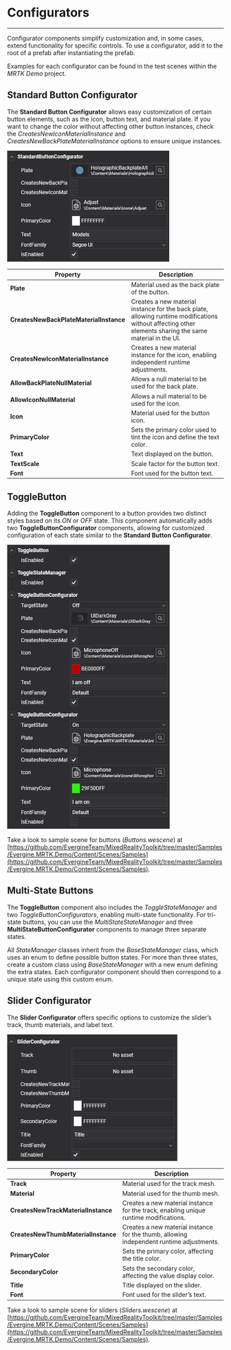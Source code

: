 # Configurators
---
Configurator components simplify customization and, in some cases, extend functionality for specific controls. To use a configurator, add it to the root of a prefab after instantiating the prefab.

Examples for each configurator can be found in the test scenes within the _MRTK Demo_ project.

## Standard Button Configurator
The **Standard Button Configurator** allows easy customization of certain button elements, such as the icon, button text, and material plate. If you want to change the color without affecting other button instances, check the _CreatesNewIconMaterialInstance_ and _CreatesNewBackPlateMaterialInstance_ options to ensure unique instances.

![Standard button configurator](images/standard_button_configurator.png)

| **Property**                       | **Description**                                                                                                                                                                              |
|------------------------------------|----------------------------------------------------------------------------------------------------------------------------------------------------------------------------------------------|
| **Plate**                          | Material used as the back plate of the button.                                                                                                                                               |
| **CreatesNewBackPlateMaterialInstance** | Creates a new material instance for the back plate, allowing runtime modifications without affecting other elements sharing the same material in the UI.                                       |
| **CreatesNewIconMaterialInstance** | Creates a new material instance for the icon, enabling independent runtime adjustments.                                                                                                      |
| **AllowBackPlateNullMaterial**     | Allows a null material to be used for the back plate.                                                                                                                                        |
| **AllowIconNullMaterial**          | Allows a null material to be used for the icon.                                                                                                                                              |
| **Icon**                           | Material used for the button icon.                                                                                                                                                          |
| **PrimaryColor**                   | Sets the primary color used to tint the icon and define the text color.                                                                                                                     |
| **Text**                           | Text displayed on the button.                                                                                                                                                               |
| **TextScale**                      | Scale factor for the button text.                                                                                                                                                           |
| **Font**                           | Font used for the button text.                                                                                                                                                              |


## ToggleButton
Adding the **ToggleButton** component to a button provides two distinct styles based on its _ON_ or _OFF_ state. This component automatically adds two **ToggleButtonConfigurator** components, allowing for customized configuration of each state similar to the **Standard Button Configurator**.

![Toggle button configurator](images/toggle_button_configurator.png)

Take a look to sample scene for buttons (_Buttons.wescene_) at [https://github.com/EvergineTeam/MixedRealityToolkit/tree/master/Samples/Evergine.MRTK.Demo/Content/Scenes/Samples](https://github.com/EvergineTeam/MixedRealityToolkit/tree/master/Samples/Evergine.MRTK.Demo/Content/Scenes/Samples).

## Multi-State Buttons
The **ToggleButton** component also includes the _ToggleStateManager_ and two _ToggleButtonConfigurators_, enabling multi-state functionality. For tri-state buttons, you can use the _MultiStateStateManager_ and three **MultiStateButtonConfigurator** components to manage three separate states.

All _StateManager_ classes inherit from the _BaseStateManager_ class, which uses an enum to define possible button states. For more than three states, create a custom class using _BaseStateManager_ with a new enum defining the extra states. Each configurator component should then correspond to a unique state using this custom enum.

## Slider Configurator
The **Slider Configurator** offers specific options to customize the slider’s track, thumb materials, and label text.

![Slider configurator](images/slider_configurator.png)

| **Property**                       | **Description**                                                                                                             |
|------------------------------------|-----------------------------------------------------------------------------------------------------------------------------|
| **Track**                          | Material used for the track mesh.                                                                                           |
| **Material**                       | Material used for the thumb mesh.                                                                                           |
| **CreatesNewTrackMaterialInstance**| Creates a new material instance for the track, enabling unique runtime modifications.                                       |
| **CreatesNewThumbMaterialInstance**| Creates a new material instance for the thumb, allowing independent runtime adjustments.                                    |
| **PrimaryColor**                   | Sets the primary color, affecting the title color.                                                                          |
| **SecondaryColor**                 | Sets the secondary color, affecting the value display color.                                                                |
| **Title**                          | Title displayed on the slider.                                                                                              |
| **Font**                           | Font used for the slider’s text.                                                                                            |

Take a look to sample scene for sliders (_Sliders.wescene_) at [https://github.com/EvergineTeam/MixedRealityToolkit/tree/master/Samples/Evergine.MRTK.Demo/Content/Scenes/Samples](https://github.com/EvergineTeam/MixedRealityToolkit/tree/master/Samples/Evergine.MRTK.Demo/Content/Scenes/Samples).